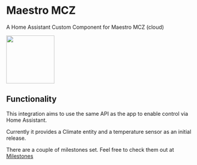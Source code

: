 # Maestro MCZ

A Home Assistant Custom Component for Maestro MCZ (cloud)

<img src="https://github.com/Robbe-B/maestro_mcz/blob/main/docs/app_icon.png" width="128" height="128">

## Functionality

This integration aims to use the same API as the app to enable control via Home Assistant.

Currently it provides a Climate entity and a temperature sensor as an initial release.

There are a couple of milestones set. Feel free to check them out at [Milestones](https://github.com/Robbe-B/maestro_mcz/milestones)

